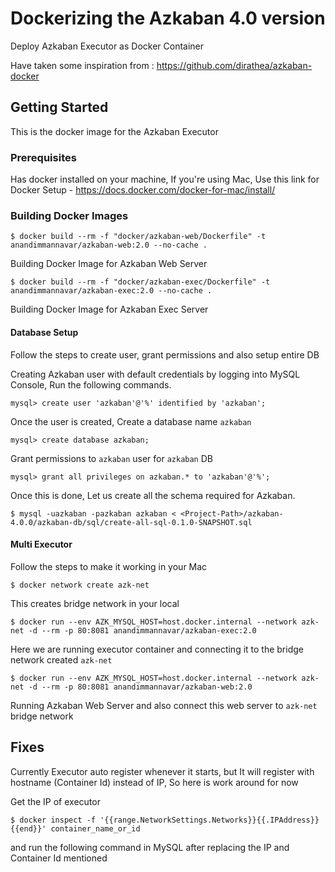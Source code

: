 # Dockerizing the Azkaban 4.0 version

Deploy Azkaban Executor as Docker Container

Have taken some inspiration from : https://github.com/dirathea/azkaban-docker

## Getting Started

This is the docker image for the Azkaban Executor

### Prerequisites

Has docker installed on your machine, If you're using Mac, Use this link for Docker Setup - https://docs.docker.com/docker-for-mac/install/

### Building Docker Images

```
$ docker build --rm -f "docker/azkaban-web/Dockerfile" -t anandimmannavar/azkaban-web:2.0 --no-cache .
```
Building Docker Image for Azkaban Web Server

```
$ docker build --rm -f "docker/azkaban-exec/Dockerfile" -t anandimmannavar/azkaban-exec:2.0 --no-cache .
```
Building Docker Image for Azkaban Exec Server

#### Database Setup
Follow the steps to create user, grant permissions and also setup entire DB

Creating Azkaban user with default credentials by logging into MySQL Console, Run the following commands.

```
mysql> create user 'azkaban'@'%' identified by 'azkaban';
```

Once the user is created, Create a database name `azkaban`

```
mysql> create database azkaban;
```

Grant permissions to `azkaban` user for `azkaban` DB

```
mysql> grant all privileges on azkaban.* to 'azkaban'@'%';
```

Once this is done, Let us create all the schema required for Azkaban.

```
$ mysql -uazkaban -pazkaban azkaban < <Project-Path>/azkaban-4.0.0/azkaban-db/sql/create-all-sql-0.1.0-SNAPSHOT.sql
```


#### Multi Executor

Follow the steps to make it working in your Mac 

```
$ docker network create azk-net
```
This creates bridge network in your local

```
$ docker run --env AZK_MYSQL_HOST=host.docker.internal --network azk-net -d --rm -p 80:8081 anandimmannavar/azkaban-exec:2.0
```
Here we are running executor container and connecting it to the bridge network created `azk-net`


```
$ docker run --env AZK_MYSQL_HOST=host.docker.internal --network azk-net -d --rm -p 80:8081 anandimmannavar/azkaban-web:2.0
```
Running Azkaban Web Server and also connect this web server to `azk-net` bridge network

## Fixes

Currently Executor auto register whenever it starts, but It will register with hostname (Container Id) instead of IP, So here is work around for now

Get the IP of executor

```
$ docker inspect -f '{{range.NetworkSettings.Networks}}{{.IPAddress}}{{end}}' container_name_or_id
```

and run the following command in MySQL after replacing the IP and Container Id mentioned
